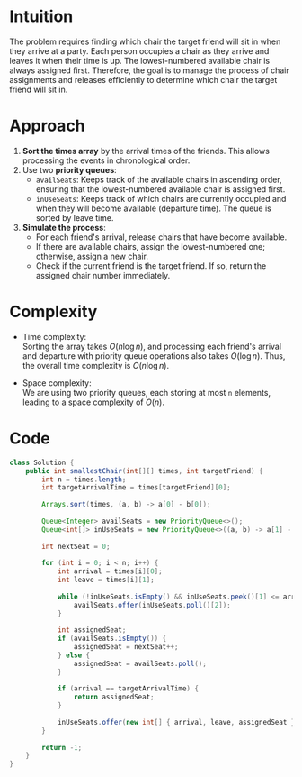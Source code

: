 # Intuition
The problem requires finding which chair the target friend will sit in when they arrive at a party. Each person occupies a chair as they arrive and leaves it when their time is up. The lowest-numbered available chair is always assigned first. Therefore, the goal is to manage the process of chair assignments and releases efficiently to determine which chair the target friend will sit in.

# Approach
1. **Sort the times array** by the arrival times of the friends. This allows processing the events in chronological order.
2. Use two **priority queues**:
   - `availSeats`: Keeps track of the available chairs in ascending order, ensuring that the lowest-numbered available chair is assigned first.
   - `inUseSeats`: Keeps track of which chairs are currently occupied and when they will become available (departure time). The queue is sorted by leave time.
3. **Simulate the process**:
   - For each friend's arrival, release chairs that have become available.
   - If there are available chairs, assign the lowest-numbered one; otherwise, assign a new chair.
   - Check if the current friend is the target friend. If so, return the assigned chair number immediately.

# Complexity
- Time complexity:  
  Sorting the array takes $O(n \log n)$, and processing each friend's arrival and departure with priority queue operations also takes $O(\log n)$. Thus, the overall time complexity is $O(n \log n)$.

- Space complexity:  
  We are using two priority queues, each storing at most `n` elements, leading to a space complexity of $O(n)$.

# Code
```java
class Solution {
    public int smallestChair(int[][] times, int targetFriend) {
        int n = times.length;
        int targetArrivalTime = times[targetFriend][0]; 
        
        Arrays.sort(times, (a, b) -> a[0] - b[0]);
        
        Queue<Integer> availSeats = new PriorityQueue<>();  
        Queue<int[]> inUseSeats = new PriorityQueue<>((a, b) -> a[1] - b[1]);  
        
        int nextSeat = 0;
        
        for (int i = 0; i < n; i++) {
            int arrival = times[i][0];
            int leave = times[i][1];
            
            while (!inUseSeats.isEmpty() && inUseSeats.peek()[1] <= arrival) {
                availSeats.offer(inUseSeats.poll()[2]);
            }
            
            int assignedSeat;
            if (availSeats.isEmpty()) {
                assignedSeat = nextSeat++;
            } else {
                assignedSeat = availSeats.poll(); 
            }
            
            if (arrival == targetArrivalTime) {
                return assignedSeat;
            }
            
            inUseSeats.offer(new int[] { arrival, leave, assignedSeat });
        }
        
        return -1;
    }
}
```